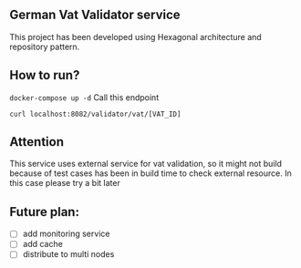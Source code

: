 ## German Vat Validator service

This project has been developed using Hexagonal architecture and repository pattern.


## How to run?

``docker-compose up -d``
Call this endpoint 

``curl localhost:8082/validator/vat/[VAT_ID]``

## Attention
This service uses external service for vat validation, so it might not build because of test cases has been in build time to check external resource.
In this case please try a bit later

## Future plan:
- [ ] add monitoring service
- [ ] add cache
- [ ] distribute to multi nodes